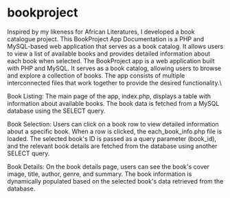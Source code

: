 # bookproject
Inspired by my likeness for African Literatures, I  developed a  book catalogue project. 
This   BookProject App Documentation is a PHP and MySQL-based web application that serves as a book catalog. 
It allows users to view a list of available books and provides detailed information about each book when selected. 
The BookProject app is a web application built with PHP and MySQL. 
It serves as a book catalog, allowing users to browse and explore a collection of books.
The app consists of multiple interconnected files that work together to provide the desired functionality.\


Book Listing: 
The main page of the app, index.php, displays a table with information about available books. 
The book data is fetched from a MySQL database using the SELECT query.


Book Selection:
Users can click on a book row to view detailed information about a specific book. 
When a row is clicked, the each_book_info.php file is loaded. 
The selected book's ID is passed as a query parameter (book_id), and the relevant book details are fetched from the database using another SELECT query.


Book Details:
On the book details page, users can see the book's cover image, title, author, genre, and summary. 
The book information is dynamically populated based on the selected book's data retrieved from the database.
